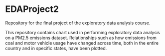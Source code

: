 # EDAProject2
Repository for the final project of the exploratory data analysis course.

This repository contains chart used in performing exploratory data analysis on a PM2.5 emissions dataset. 
Relationships such as how emissions from coal and motor vehicle usage have changed across time, both in the entire country and in specific states, have been plotted.
